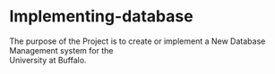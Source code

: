 # Implementing-database


The purpose of the Project is to create or implement a New Database Management system for the  
University at Buffalo.


